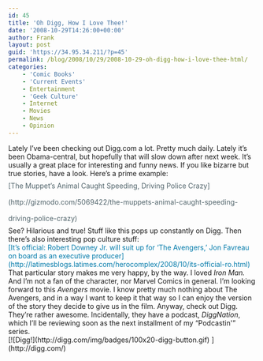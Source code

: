 ```yaml
---
id: 45
title: 'Oh Digg, How I Love Thee!'
date: '2008-10-29T14:26:00+00:00'
author: Frank
layout: post
guid: 'https://34.95.34.211/?p=45'
permalink: /blog/2008/10/29/2008-10-29-oh-digg-how-i-love-thee-html/
categories:
    - 'Comic Books'
    - 'Current Events'
    - Entertainment
    - 'Geek Culture'
    - Internet
    - Movies
    - News
    - Opinion
---
```


<div src="v5"><div>Lately I’ve been checking out Digg.com a lot. Pretty much daily. Lately it’s been Obama-central, but hopefully that will slow down after next week. It’s usually a great place for interesting and funny news. If you like bizarre but true stories, have a look. Here’s a prime example:</div><div><span class="Apple-style-span" style="color: rgb(81, 100, 107); line-height: 33px; ">[The Muppet’s Animal Caught Speeding, Driving Police Crazy](http://gizmodo.com/5069422/the-muppets-animal-caught-speeding-driving-police-crazy)</span></div><div>See? Hilarious and true! Stuff like this pops up constantly on Digg. Then there’s also interesting pop culture stuff:</div><div></div><div><span class="Apple-style-span" style="color: rgb(0, 122, 170); ">[It’s official: Robert Downey Jr. will suit up for ‘The Avengers,’ Jon Favreau on board as an executive producer](http://latimesblogs.latimes.com/herocomplex/2008/10/its-official-ro.html)</span></div><div><span class="Apple-style-span" style="color: rgb(0, 122, 170);">  
</span></div><div>That particular story makes me very happy, by the way. I loved <span class="Apple-style-span" style="font-style: italic;">Iron Man.</span> And I’m not a fan of the character, nor Marvel Comics in general. I’m looking forward to this <span class="Apple-style-span" style="font-style: italic;">Avengers</span> movie. I know pretty much nothing about The Avengers, and in a way I want to keep it that way so I can enjoy the version of the story they decide to give us in the film. Anyway, check out Digg. They’re rather awesome. Incidentally, they have a podcast, <span class="Apple-style-span" style="font-style: italic;">DiggNation</span>, which I’ll be reviewing soon as the next installment of my “Podcastin'” series.</div><div></div>[![Digg!](http://digg.com/img/badges/100x20-digg-button.gif)  ](http://digg.com/)

</div>